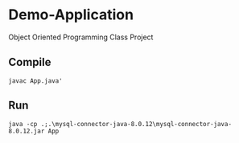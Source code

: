 # Demo-Application

Object Oriented Programming Class Project

## Compile
`javac App.java'`

## Run
`java -cp .;.\mysql-connector-java-8.0.12\mysql-connector-java-8.0.12.jar App`
